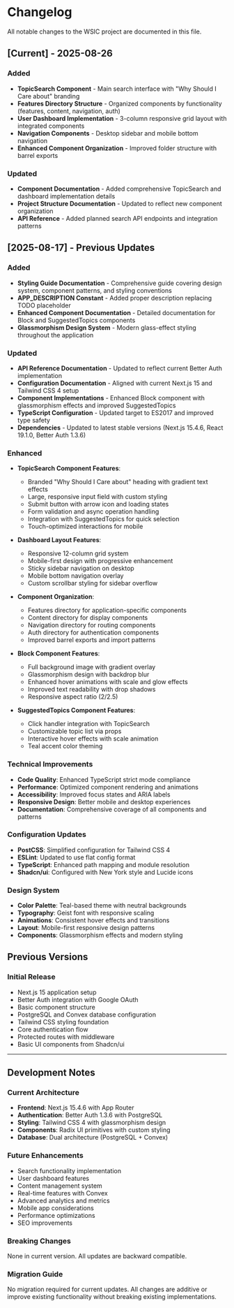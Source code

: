# Changelog

All notable changes to the WSIC project are documented in this file.

## [Current] - 2025-08-26

### Added
- **TopicSearch Component** - Main search interface with "Why Should I Care about" branding
- **Features Directory Structure** - Organized components by functionality (features, content, navigation, auth)
- **User Dashboard Implementation** - 3-column responsive grid layout with integrated components
- **Navigation Components** - Desktop sidebar and mobile bottom navigation
- **Enhanced Component Organization** - Improved folder structure with barrel exports

### Updated
- **Component Documentation** - Added comprehensive TopicSearch and dashboard implementation details
- **Project Structure Documentation** - Updated to reflect new component organization
- **API Reference** - Added planned search API endpoints and integration patterns

## [2025-08-17] - Previous Updates

### Added
- **Styling Guide Documentation** - Comprehensive guide covering design system, component patterns, and styling conventions
- **APP_DESCRIPTION Constant** - Added proper description replacing TODO placeholder
- **Enhanced Component Documentation** - Detailed documentation for Block and SuggestedTopics components
- **Glassmorphism Design System** - Modern glass-effect styling throughout the application

### Updated
- **API Reference Documentation** - Updated to reflect current Better Auth implementation
- **Configuration Documentation** - Aligned with current Next.js 15 and Tailwind CSS 4 setup
- **Component Implementations** - Enhanced Block component with glassmorphism effects and improved SuggestedTopics
- **TypeScript Configuration** - Updated target to ES2017 and improved type safety
- **Dependencies** - Updated to latest stable versions (Next.js 15.4.6, React 19.1.0, Better Auth 1.3.6)

### Enhanced
- **TopicSearch Component Features**:
  - Branded "Why Should I Care about" heading with gradient text effects
  - Large, responsive input field with custom styling
  - Submit button with arrow icon and loading states
  - Form validation and async operation handling
  - Integration with SuggestedTopics for quick selection
  - Touch-optimized interactions for mobile

- **Dashboard Layout Features**:
  - Responsive 12-column grid system
  - Mobile-first design with progressive enhancement
  - Sticky sidebar navigation on desktop
  - Mobile bottom navigation overlay
  - Custom scrollbar styling for sidebar overflow

- **Component Organization**:
  - Features directory for application-specific components
  - Content directory for display components
  - Navigation directory for routing components
  - Auth directory for authentication components
  - Improved barrel exports and import patterns

- **Block Component Features**:
  - Full background image with gradient overlay
  - Glassmorphism design with backdrop blur
  - Enhanced hover animations with scale and glow effects
  - Improved text readability with drop shadows
  - Responsive aspect ratio (2/2.5)

- **SuggestedTopics Component Features**:
  - Click handler integration with TopicSearch
  - Customizable topic list via props
  - Interactive hover effects with scale animation
  - Teal accent color theming

### Technical Improvements
- **Code Quality**: Enhanced TypeScript strict mode compliance
- **Performance**: Optimized component rendering and animations
- **Accessibility**: Improved focus states and ARIA labels
- **Responsive Design**: Better mobile and desktop experiences
- **Documentation**: Comprehensive coverage of all components and patterns

### Configuration Updates
- **PostCSS**: Simplified configuration for Tailwind CSS 4
- **ESLint**: Updated to use flat config format
- **TypeScript**: Enhanced path mapping and module resolution
- **Shadcn/ui**: Configured with New York style and Lucide icons

### Design System
- **Color Palette**: Teal-based theme with neutral backgrounds
- **Typography**: Geist font with responsive scaling
- **Animations**: Consistent hover effects and transitions
- **Layout**: Mobile-first responsive design patterns
- **Components**: Glassmorphism effects and modern styling

## Previous Versions

### Initial Release
- Next.js 15 application setup
- Better Auth integration with Google OAuth
- Basic component structure
- PostgreSQL and Convex database configuration
- Tailwind CSS styling foundation
- Core authentication flow
- Protected routes with middleware
- Basic UI components from Shadcn/ui

---

## Development Notes

### Current Architecture
- **Frontend**: Next.js 15.4.6 with App Router
- **Authentication**: Better Auth 1.3.6 with PostgreSQL
- **Styling**: Tailwind CSS 4 with glassmorphism design
- **Components**: Radix UI primitives with custom styling
- **Database**: Dual architecture (PostgreSQL + Convex)

### Future Enhancements
- Search functionality implementation
- User dashboard features
- Content management system
- Real-time features with Convex
- Advanced analytics and metrics
- Mobile app considerations
- Performance optimizations
- SEO improvements

### Breaking Changes
None in current version. All updates are backward compatible.

### Migration Guide
No migration required for current updates. All changes are additive or improve existing functionality without breaking existing implementations.